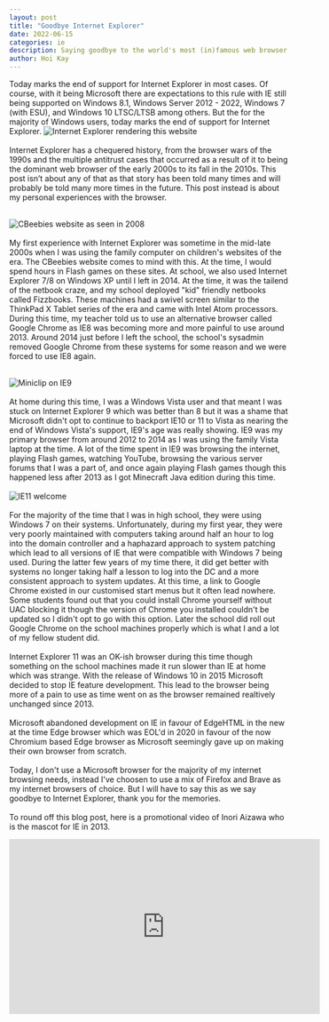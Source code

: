 ```yaml
---
layout: post
title: "Goodbye Internet Explorer"
date: 2022-06-15
categories: ie
description: Saying goodbye to the world's most (in)famous web browser
author: Hoi Kay
---
```

Today marks the end of support for Internet Explorer in most cases. Of course, with it being Microsoft there are expectations to this rule with IE still being supported on Windows 8.1, Windows Server 2012 - 2022, Windows 7 (with ESU), and Windows 10 LTSC/LTSB among others. But the for the majority of Windows users, today marks the end of support for Internet Explorer.
![Internet Explorer rendering this website]({{site.github.url}}/assets/img/IE/IE.png) <br>
<br>
Internet Explorer has a chequered history, from the browser wars of the 1990s and the multiple antitrust cases that occurred as a result of it to being the dominant web browser of the early 2000s to its fall in the 2010s. This post isn’t about any of that as that story has been told many times and will probably be told many more times in the future. This post instead is about my personal experiences with the browser. <br>
<br>

![CBeebies website as seen in 2008]({{site.github.url}}/assets/img/IE/IE8-CBeebies.png) <br>
<br>
My first experience with Internet Explorer was sometime in the mid-late 2000s when I was using the family computer on children's websites of the era. The CBeebies website comes to mind with this. At the time, I would spend hours in Flash games on these sites. At school, we also used Internet Explorer 7/8 on Windows XP until I left in 2014. At the time, it was the tailend of the netbook craze, and my school deployed "kid" friendly netbooks called Fizzbooks. These machines had a swivel screen similar to the ThinkPad X Tablet series of the era and came with Intel Atom processors. During this time, my teacher told us to use an alternative browser called Google Chrome as IE8 was becoming more and more painful to use around 2013. Around 2014 just before I left the school, the school's sysadmin removed Google Chrome from these systems for some reason and we were forced to use IE8 again. <br>
<br>

![Miniclip on IE9]({{site.github.url}}/assets/img/IE/IE9-Miniclip.png) <br>
<br>
At home during this time, I was a Windows Vista user and that meant I was stuck on Internet Explorer 9 which was better than 8 but it was a shame that Microsoft didn't opt to continue to backport IE10 or 11 to Vista as nearing the end of Windows Vista's support, IE9's age was really showing. IE9 was my primary browser from around 2012 to 2014 as I was using the family Vista laptop at the time. A lot of the time spent in IE9 was browsing the internet, playing Flash games, watching YouTube, browsing the various server forums that I was a part of, and once again playing Flash games though this happened less after 2013 as I got Minecraft Java edition during this time. <br>
<br>
![IE11 welcome]({{site.github.url}}/assets/img/IE/IE11-Ad.png)<br>
<br>
For the majority of the time that I was in high school, they were using Windows 7 on their systems. Unfortunately, during my first year, they were very poorly maintained with computers taking around half an hour to log into the domain controller and a haphazard approach to system patching which lead to all versions of IE that were compatible with Windows 7 being used. During the latter few years of my time there, it did get better with systems no longer taking half a lesson to log into the DC and a more consistent approach to system updates. At this time, a link to Google Chrome existed in our customised start menus but it often lead nowhere. Some students found out that you could install Chrome yourself without UAC blocking it though the version of Chrome you installed couldn't be updated so I didn't opt to go with this option. Later the school did roll out Google Chrome on the school machines properly which is what I and a lot of my fellow student did. <br>
<br>
Internet Explorer 11 was an OK-ish browser during this time though something on the school machines made it run slower than IE at home which was strange. With the release of Windows 10 in 2015 Microsoft decided to stop IE feature development. This lead to the browser being more of a pain to use as time went on as the browser remained realtively unchanged since 2013. <br>
<br>
Microsoft abandoned development on IE in favour of EdgeHTML in the new at the time Edge browser which was EOL'd in 2020 in favour of the now Chromium based Edge browser as Microsoft seemingly gave up on making their own browser from scratch. <br>
<br>
Today, I don't use a Microsoft browser for the majority of my internet browsing needs, instead I've choosen to use a mix of Firefox and Brave as my internet browsers of choice. But I will have to say this as we say goodbye to Internet Explorer, thank you for the memories.<br>
<br>
To round off this blog post, here is a promotional video of Inori Aizawa who is the mascot for IE in 2013. <br>
<iframe width="560" height="315" src="https://www.youtube-nocookie.com/embed/BHTUlF7NA2o" title="YouTube video player" frameborder="0" allow="accelerometer; autoplay; clipboard-write; encrypted-media; gyroscope; picture-in-picture" allowfullscreen></iframe>